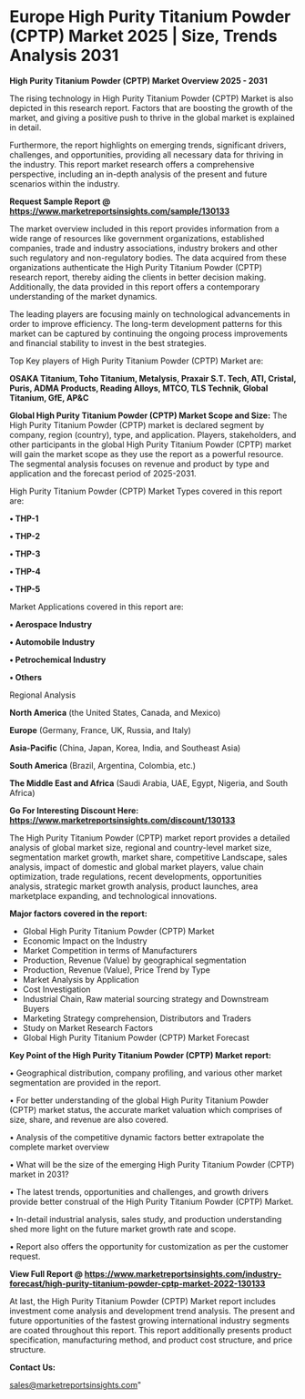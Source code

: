 # Europe High Purity Titanium Powder (CPTP) Market 2025 | Size, Trends Analysis 2031

<Strong> High Purity Titanium Powder (CPTP) Market Overview 2025 - 2031</strong>

The rising technology in High Purity Titanium Powder (CPTP) Market is also depicted in this research report. Factors that are boosting the growth of the market, and giving a positive push to thrive in the global market is explained in detail.

Furthermore, the report highlights on emerging trends, significant drivers, challenges, and opportunities, providing all necessary data for thriving in the industry. This report market research offers a comprehensive perspective, including an in-depth analysis of the present and future scenarios within the industry.

<strong>Request Sample Report @ <a href=https://www.marketreportsinsights.com/sample/130133>https://www.marketreportsinsights.com/sample/130133</a></strong>

The market overview included in this report provides information from a wide range of resources like government organizations, established companies, trade and industry associations, industry brokers and other such regulatory and non-regulatory bodies. The data acquired from these organizations authenticate the High Purity Titanium Powder (CPTP) research report, thereby aiding the clients in better decision making. Additionally, the data provided in this report offers a contemporary understanding of the market dynamics.

The leading players are focusing mainly on technological advancements in order to improve efficiency. The long-term development patterns for this market can be captured by continuing the ongoing process improvements and financial stability to invest in the best strategies.

Top Key players of High Purity Titanium Powder (CPTP) Market are:

<strong>OSAKA Titanium, Toho Titanium, Metalysis, Praxair S.T. Tech, ATI, Cristal, Puris, ADMA Products, Reading Alloys, MTCO, TLS Technik, Global Titanium, GfE, AP&C</strong>

<strong><b>Global High Purity Titanium Powder (CPTP) Market Scope and Size:</b></strong>
The High Purity Titanium Powder (CPTP) market is declared segment by company, region (country), type, and application. Players, stakeholders, and other participants in the global High Purity Titanium Powder (CPTP) market will gain the market scope as they use the report as a powerful resource. The segmental analysis focuses on revenue and product by type and application and the forecast period of 2025-2031.

High Purity Titanium Powder (CPTP) Market Types covered in this report are:

<strong>• THP-1

• THP-2

• THP-3

• THP-4

• THP-5</strong>

Market Applications covered in this report are:

<strong>• Aerospace Industry

• Automobile Industry

• Petrochemical Industry

• Others</strong> 

Regional Analysis

<strong>North America</strong> (the United States, Canada, and Mexico)

<strong>Europe</strong> (Germany, France, UK, Russia, and Italy)

<strong>Asia-Pacific</strong> (China, Japan, Korea, India, and Southeast Asia)

<strong>South America</strong> (Brazil, Argentina, Colombia, etc.)

<strong>The Middle East and Africa</strong> (Saudi Arabia, UAE, Egypt, Nigeria, and South Africa)

<strong>Go For Interesting Discount Here: <a href=https://www.marketreportsinsights.com/discount/130133>https://www.marketreportsinsights.com/discount/130133</a></strong>

The High Purity Titanium Powder (CPTP) market report provides a detailed analysis of global market size, regional and country-level market size, segmentation market growth, market share, competitive Landscape, sales analysis, impact of domestic and global market players, value chain optimization, trade regulations, recent developments, opportunities analysis, strategic market growth analysis, product launches, area marketplace expanding, and technological innovations.

<strong><b>Major factors covered in the report:</b></strong>
<ul>
  <li>Global High Purity Titanium Powder (CPTP) Market </li>
  <li>Economic Impact on the Industry</li>
  <li>Market Competition in terms of Manufacturers</li>
  <li>Production, Revenue (Value) by geographical segmentation</li>
  <li>Production, Revenue (Value), Price Trend by Type</li>
  <li>Market Analysis by Application</li>
  <li>Cost Investigation</li>
  <li>Industrial Chain, Raw material sourcing strategy and Downstream Buyers</li>
  <li>Marketing Strategy comprehension, Distributors and Traders</li>
  <li>Study on Market Research Factors</li>
  <li>Global High Purity Titanium Powder (CPTP) Market Forecast</li>
</ul>

<strong><b>Key Point of the High Purity Titanium Powder (CPTP) Market report:</b></strong>

• Geographical distribution, company profiling, and various other market segmentation are provided in the report.

• For better understanding of the global High Purity Titanium Powder (CPTP) market status, the accurate market valuation which comprises of size, share, and revenue are also covered.

• Analysis of the competitive dynamic factors better extrapolate the complete market overview

• What will be the size of the emerging High Purity Titanium Powder (CPTP) market in 2031?

• The latest trends, opportunities and challenges, and growth drivers provide better construal of the High Purity Titanium Powder (CPTP) Market.

• In-detail industrial analysis, sales study, and production understanding shed more light on the future market growth rate and scope.

• Report also offers the opportunity for customization as per the customer request.

<strong><b>View Full Report @ <a href=https://www.marketreportsinsights.com/industry-forecast/high-purity-titanium-powder-cptp-market-2022-130133>https://www.marketreportsinsights.com/industry-forecast/high-purity-titanium-powder-cptp-market-2022-130133</a></b></strong>


At last, the High Purity Titanium Powder (CPTP) Market report includes investment come analysis and development trend analysis. The present and future opportunities of the fastest growing international industry segments are coated throughout this report. This report additionally presents product specification, manufacturing method, and product cost structure, and price structure.

<strong>Contact Us:</strong>

sales@marketreportsinsights.com"

